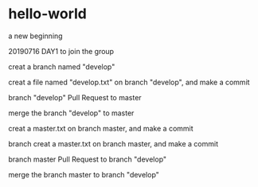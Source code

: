 # hello-world


a new beginning


20190716 DAY1 to join the group


creat a branch named "develop" 


creat a file named "develop.txt" on branch "develop", and make a commit


branch "develop" Pull Request to master


merge the branch "develop" to master


creat a master.txt on branch master, and make a commit


branch creat a master.txt on branch master, and make a commit


branch master Pull Request to branch "develop" 


merge the branch master to branch "develop" 
